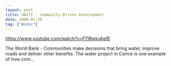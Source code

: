 ```yaml
---
layout: post
title: HAITI - Community Driven Development
date: 2008-01-29
tag: ["Water"]
---
```


https://www.youtube.com/watch?v=P7IBwkvAefE  

The World Bank - Communities make decisions that bring water, improve roads and deliver other benefits. The water project in Carice is one example of how com...